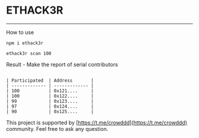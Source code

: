 # ETHACK3R
--------------

How to use

```
npm i ethack3r

ethack3r scan 100
```



Result - Make the report of serial contributors

```

| Participated  | Address       |
| ------------- | ------------- |
| 100           | 0x121....     |
| 100           | 0x122....     |
| 99            | 0x123....     |
| 97            | 0x124....     |
| 90            | 0x125....     |
```


This project is supported by [https://t.me/crowddd](https://t.me/crowddd) community. Feel free to ask any question.